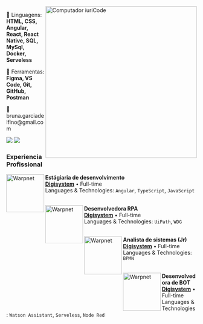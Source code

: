 
<img src="https://raw.githubusercontent.com/MicaelliMedeiros/micaellimedeiros/master/image/computer-illustration.png" min-width="400px" max-width="400px" width="400px" align="right" alt="Computador iuriCode">


<p align="left">
  🦄 Linguagens: <strong> HTML, CSS, Angular, React, React Native, SQL, MySql, Docker, Serveless </strong>
</p>

<p align="left">
  💼 Ferramentas: <strong>Figma, VS Code, Git, GitHub, Postman </strong>
</p>

<p align="left">
  💌 bruna.garciadelfino@gmail.com
</p>

<p align="left">
  <a href="#" alt="Gmail">
  <img src="https://img.shields.io/badge/-Gmail-FF0000?style=flat-square&labelColor=FF0000&logo=gmail&logoColor=white&link=bruna.garciadelfino@gmail.com" /></a>

  <a href="#" alt="Linkedin">
  <img src="https://img.shields.io/badge/-Linkedin-0e76a8?style=flat-square&logo=Linkedin&logoColor=white&link=https://www.linkedin.com/in/bruna-garcia-delfino-5a22bb181/" /></a>
  
  
  
  ### Experiencia Profissional 


[<img align="left" height="100px" width="100px" alt="Warpnet" src="https://images.sympla.com.br/5f733d814382b.png"/>](https://www.digisystem.com.br/)

**Estágiaria de desenvolvimento** \
[**Digisystem**](https://www.digisystem.com.br/) • Full-time \
Languages & Technologies: `Angular`, `TypeScript`, `JavaScript`\
<br/>
  
  
  
[<img align="left" height="100px" width="100px" alt="Warpnet" src="https://images.sympla.com.br/5f733d814382b.png"/>](https://www.digisystem.com.br/)

**Desenvolvedora RPA** \
[**Digisystem**](https://www.digisystem.com.br/) • Full-time \
Languages & Technologies: `UiPath`, `WDG`\
<br/>

  
  

[<img align="left" height="100px" width="100px" alt="Warpnet" src="https://images.sympla.com.br/5f733d814382b.png"/>](https://www.digisystem.com.br/)

**Analista de sistemas (Jr)** \
[**Digisystem**](https://www.digisystem.com.br/) • Full-time \
Languages & Technologies: `BPMN`\
<br/>
  
  
  
[<img align="left" height="100px" width="100px" alt="Warpnet" src="https://images.sympla.com.br/5f733d814382b.png"/>](https://www.digisystem.com.br/)

**Desenvolvedora de BOT** \
[**Digisystem**](https://www.digisystem.com.br/) • Full-time \
Languages & Technologies: `Watson Assistant`, `Serveless`, `Node Red`\
<br/>


  
</p>  
